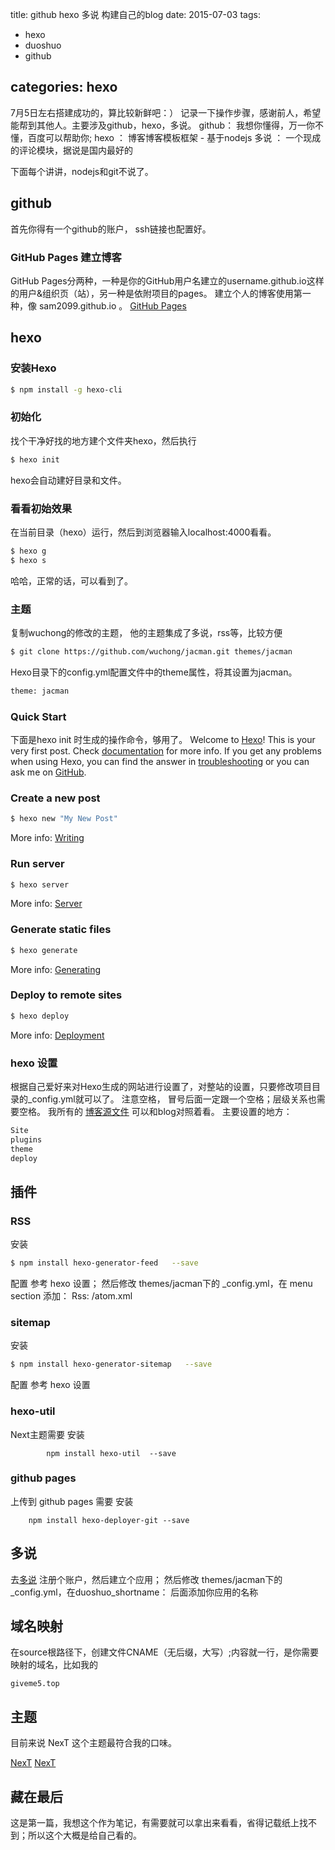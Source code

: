title: github hexo 多说 构建自己的blog
date: 2015-07-03 
tags: 
- hexo 
- duoshuo 
- github

categories: hexo
---

7月5日左右搭建成功的，算比较新鲜吧：） 记录一下操作步骤，感谢前人，希望能帮到其他人。主要涉及github，hexo，多说。
github： 我想你懂得，万一你不懂，百度可以帮助你;
hexo  ： 博客博客模板框架 - 基于nodejs 
多说   ： 一个现成的评论模块，据说是国内最好的

下面每个讲讲，nodejs和git不说了。


## github
首先你得有一个github的账户， ssh链接也配置好。

### GitHub Pages 建立博客
GitHub Pages分两种，一种是你的GitHub用户名建立的username.github.io这样的用户&组织页（站），另一种是依附项目的pages。
建立个人的博客使用第一种，像 sam2099.github.io 。
[GitHub Pages](https://help.github.com/articles/setting-up-a-custom-domain-with-github-pages/)



## hexo

### 安装Hexo
``` bash
$ npm install -g hexo-cli
```

### 初始化
找个干净好找的地方建个文件夹hexo，然后执行
``` bash
$ hexo init
```
hexo会自动建好目录和文件。

### 看看初始效果
在当前目录（hexo）运行，然后到浏览器输入localhost:4000看看。
``` bash
$ hexo g
$ hexo s
```
哈哈，正常的话，可以看到了。

### 主题
复制wuchong的修改的主题， 他的主题集成了多说，rss等，比较方便
``` bash
$ git clone https://github.com/wuchong/jacman.git themes/jacman
```
Hexo目录下的config.yml配置文件中的theme属性，将其设置为jacman。
``` bash
theme: jacman
```

### Quick Start
下面是hexo init 时生成的操作命令，够用了。
Welcome to [Hexo](http://hexo.io/)! This is your very first post. Check [documentation](http://hexo.io/docs/) for more info. If you get any problems when using Hexo, you can find the answer in [troubleshooting](http://hexo.io/docs/troubleshooting.html) or you can ask me on [GitHub](https://github.com/hexojs/hexo/issues).


### Create a new post

``` bash
$ hexo new "My New Post"
```

More info: [Writing](http://hexo.io/docs/writing.html)

### Run server

``` bash
$ hexo server
```

More info: [Server](http://hexo.io/docs/server.html)

### Generate static files

``` bash
$ hexo generate
```

More info: [Generating](http://hexo.io/docs/generating.html)

### Deploy to remote sites

``` bash
$ hexo deploy
```

More info: [Deployment](http://hexo.io/docs/deployment.html)


### hexo 设置
根据自己爱好来对Hexo生成的网站进行设置了，对整站的设置，只要修改项目目录的_config.yml就可以了。
注意空格， 冒号后面一定跟一个空格；层级关系也需要空格。
我所有的 [博客源文件](https://github.com/sam2099/bolg) 可以和blog对照着看。
主要设置的地方：
``` bash
Site
plugins
theme
deploy
```

## 插件

### RSS
安装
``` bash
$ npm install hexo-generator-feed   --save   
```

配置
参考 hexo 设置；
然后修改 themes/jacman下的 _config.yml，在 menu section 添加：
Rss: /atom.xml


### sitemap
安装
``` bash
$ npm install hexo-generator-sitemap   --save   
```

配置
参考 hexo 设置


### hexo-util
Next主题需要
安装

            npm install hexo-util  --save
            
### github pages
上传到 github pages 需要
安装

        npm install hexo-deployer-git --save
        

## 多说
去[多说](http://duoshuo.com/) 注册个账户，然后建立个应用；
然后修改 themes/jacman下的 _config.yml，在duoshuo_shortname： 后面添加你应用的名称

## 域名映射
在source根路径下，创建文件CNAME（无后缀，大写）;内容就一行，是你需要映射的域名，比如我的
```
giveme5.top
```

## 主题
目前来说 NexT 这个主题最符合我的口味。

[NexT](http://theme-next.iissnan.com/getting-started.html#description-setting)
[NexT](http://zhiho.github.io/2015/09/29/hexo-next/)

## 藏在最后
这是第一篇，我想这个作为笔记，有需要就可以拿出来看看，省得记载纸上找不到；所以这个大概是给自己看的。
